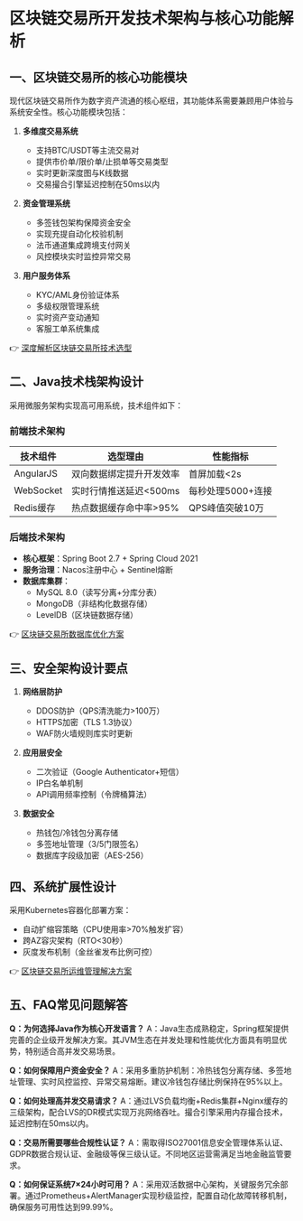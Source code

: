 # 区块链交易所开发技术架构与核心功能解析

## 一、区块链交易所的核心功能模块

现代区块链交易所作为数字资产流通的核心枢纽，其功能体系需要兼顾用户体验与系统安全性。核心功能模块包括：

1. **多维度交易系统**
   - 支持BTC/USDT等主流交易对
   - 提供市价单/限价单/止损单等交易类型
   - 实时更新深度图与K线数据
   - 交易撮合引擎延迟控制在50ms以内

2. **资金管理系统**
   - 多签钱包架构保障资金安全
   - 实现充提自动化校验机制
   - 法币通道集成跨境支付网关
   - 风控模块实时监控异常交易

3. **用户服务体系**
   - KYC/AML身份验证体系
   - 多级权限管理系统
   - 实时资产变动通知
   - 客服工单系统集成

👉 [深度解析区块链交易所技术选型](https://bit.ly/okx_welcome)

## 二、Java技术栈架构设计

采用微服务架构实现高可用系统，技术组件如下：

### 前端技术架构
| 技术组件       | 选型理由                          | 性能指标               |
|----------------|-----------------------------------|------------------------|
| AngularJS      | 双向数据绑定提升开发效率          | 首屏加载<2s           |
| WebSocket      | 实时行情推送延迟<500ms            | 每秒处理5000+连接      |
| Redis缓存      | 热点数据缓存命中率>95%           | QPS峰值突破10万        |

### 后端技术架构
- **核心框架**：Spring Boot 2.7 + Spring Cloud 2021
- **服务治理**：Nacos注册中心 + Sentinel熔断
- **数据库集群**：
  - MySQL 8.0（读写分离+分库分表）
  - MongoDB（非结构化数据存储）
  - LevelDB（区块链数据存储）

👉 [区块链交易所数据库优化方案](https://bit.ly/okx_welcome)

## 三、安全架构设计要点

1. **网络层防护**
   - DDOS防护（QPS清洗能力>100万）
   - HTTPS加密（TLS 1.3协议）
   - WAF防火墙规则库实时更新

2. **应用层安全**
   - 二次验证（Google Authenticator+短信）
   - IP白名单机制
   - API调用频率控制（令牌桶算法）

3. **数据安全**
   - 热钱包/冷钱包分离存储
   - 多签地址管理（3/5门限签名）
   - 数据库字段级加密（AES-256）

## 四、系统扩展性设计

采用Kubernetes容器化部署方案：
- 自动扩缩容策略（CPU使用率>70%触发扩容）
- 跨AZ容灾架构（RTO<30秒）
- 灰度发布机制（金丝雀发布比例可控）

👉 [区块链交易所运维管理解决方案](https://bit.ly/okx_welcome)

## 五、FAQ常见问题解答

**Q：为何选择Java作为核心开发语言？**
A：Java生态成熟稳定，Spring框架提供完善的企业级开发解决方案。其JVM生态在并发处理和性能优化方面具有明显优势，特别适合高并发交易场景。

**Q：如何保障用户资金安全？**
A：采用多重防护机制：冷热钱包分离存储、多签地址管理、实时风控监控、异常交易熔断。建议冷钱包存储比例保持在95%以上。

**Q：如何处理高并发交易请求？**
A：通过LVS负载均衡+Redis集群+Nginx缓存的三级架构，配合LVS的DR模式实现万兆网络吞吐。撮合引擎采用内存撮合技术，延迟控制在50ms以内。

**Q：交易所需要哪些合规性认证？**
A：需取得ISO27001信息安全管理体系认证、GDPR数据合规认证、金融级等保三级认证。不同地区运营需满足当地金融监管要求。

**Q：如何保证系统7×24小时可用？**
A：采用双活数据中心架构，关键服务冗余部署。通过Prometheus+AlertManager实现秒级监控，配置自动化故障转移机制，确保服务可用性达到99.99%。
